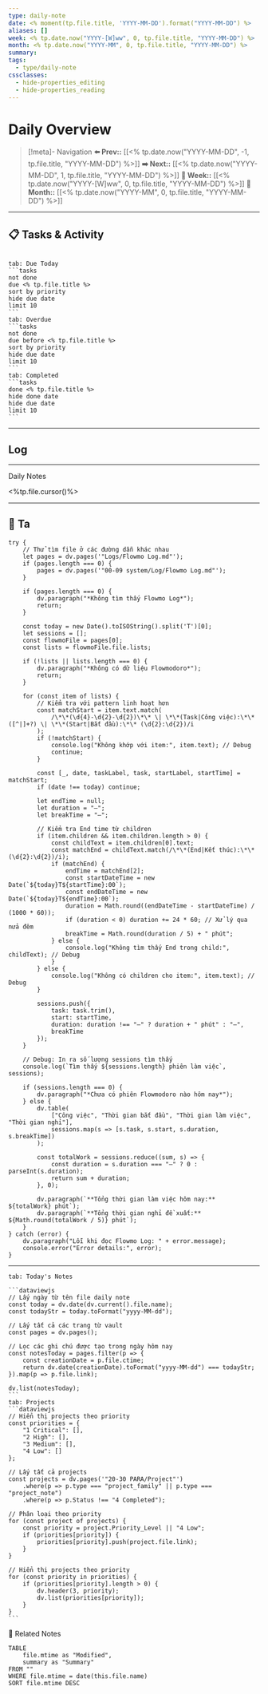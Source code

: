 ```yaml
---
type: daily-note
date: <% moment(tp.file.title, 'YYYY-MM-DD').format("YYYY-MM-DD") %>
aliases: []
week: <% tp.date.now("YYYY-[W]ww", 0, tp.file.title, "YYYY-MM-DD") %>
month: <% tp.date.now("YYYY-MM", 0, tp.file.title, "YYYY-MM-DD") %>
summary: 
tags:
  - type/daily-note
cssclasses:
  - hide-properties_editing
  - hide-properties_reading
---
```


# Daily Overview

>[!meta]- Navigation
>**⬅️ Prev::** [[<% tp.date.now("YYYY-MM-DD", -1, tp.file.title, "YYYY-MM-DD") %>]]
>**➡️ Next::** [[<% tp.date.now("YYYY-MM-DD", 1, tp.file.title, "YYYY-MM-DD") %>]]
>**📅 Week::** [[<% tp.date.now("YYYY-[W]ww", 0, tp.file.title, "YYYY-MM-DD") %>]]
>**📆 Month::** [[<% tp.date.now("YYYY-MM", 0, tp.file.title, "YYYY-MM-DD") %>]]

---
## 📋 Tasks & Activity

```calendar-nav
```
````tabs
tab: Due Today
```tasks
not done
due <% tp.file.title %>
sort by priority
hide due date
limit 10
```
tab: Overdue
```tasks 
not done 
due before <% tp.file.title %>
sort by priority
hide due date
limit 10
```
tab: Completed
```tasks
done <% tp.file.title %>
hide done date
hide due date
limit 10
```
````


---
## Log
---

 Daily Notes

<%tp.file.cursor()%>

---
## 🍅 Ta
```dataviewjs
try {
    // Thử tìm file ở các đường dẫn khác nhau
    let pages = dv.pages('"Logs/Flowmo Log.md"');
    if (pages.length === 0) {
        pages = dv.pages('"00-09 system/Log/Flowmo Log.md"');
    }
    
    if (pages.length === 0) {
        dv.paragraph("*Không tìm thấy Flowmo Log*");
        return;
    }

    const today = new Date().toISOString().split('T')[0];
    let sessions = [];
    const flowmoFile = pages[0];
    const lists = flowmoFile.file.lists;

    if (!lists || lists.length === 0) {
        dv.paragraph("*Không có dữ liệu Flowmodoro*");
        return;
    }

    for (const item of lists) {
        // Kiểm tra với pattern linh hoạt hơn
        const matchStart = item.text.match(
            /\*\*(\d{4}-\d{2}-\d{2})\*\* \| \*\*(Task|Công việc):\*\* ([^|]+?) \| \*\*(Start|Bắt đầu):\*\* (\d{2}:\d{2})/i
        );
        if (!matchStart) {
            console.log("Không khớp với item:", item.text); // Debug
            continue;
        }

        const [_, date, taskLabel, task, startLabel, startTime] = matchStart;
        if (date !== today) continue;

        let endTime = null;
        let duration = "—";
        let breakTime = "—";

        // Kiểm tra End time từ children
        if (item.children && item.children.length > 0) {
            const childText = item.children[0].text;
            const matchEnd = childText.match(/\*\*(End|Kết thúc):\*\* (\d{2}:\d{2})/i);
            if (matchEnd) {
                endTime = matchEnd[2];
                const startDateTime = new Date(`${today}T${startTime}:00`);
                const endDateTime = new Date(`${today}T${endTime}:00`);
                duration = Math.round((endDateTime - startDateTime) / (1000 * 60));
                if (duration < 0) duration += 24 * 60; // Xử lý qua nửa đêm
                breakTime = Math.round(duration / 5) + " phút";
            } else {
                console.log("Không tìm thấy End trong child:", childText); // Debug
            }
        } else {
            console.log("Không có children cho item:", item.text); // Debug
        }

        sessions.push({
            task: task.trim(),
            start: startTime,
            duration: duration !== "—" ? duration + " phút" : "—",
            breakTime
        });
    }

    // Debug: In ra số lượng sessions tìm thấy
    console.log(`Tìm thấy ${sessions.length} phiên làm việc`, sessions);

    if (sessions.length === 0) {
        dv.paragraph("*Chưa có phiên Flowmodoro nào hôm nay*");
    } else {
        dv.table(
            ["Công việc", "Thời gian bắt đầu", "Thời gian làm việc", "Thời gian nghỉ"],
            sessions.map(s => [s.task, s.start, s.duration, s.breakTime])
        );

        const totalWork = sessions.reduce((sum, s) => {
            const duration = s.duration === "—" ? 0 : parseInt(s.duration);
            return sum + duration;
        }, 0);
        
        dv.paragraph(`**Tổng thời gian làm việc hôm nay:** ${totalWork} phút`);
        dv.paragraph(`**Tổng thời gian nghỉ đề xuất:** ${Math.round(totalWork / 5)} phút`);
    }
} catch (error) {
    dv.paragraph("Lỗi khi đọc Flowmo Log: " + error.message);
    console.error("Error details:", error);
}
```
---
````
tab: Today's Notes

```dataviewjs
// Lấy ngày từ tên file daily note
const today = dv.date(dv.current().file.name);
const todayStr = today.toFormat("yyyy-MM-dd");

// Lấy tất cả các trang từ vault
const pages = dv.pages();

// Lọc các ghi chú được tạo trong ngày hôm nay
const notesToday = pages.filter(p => {
    const creationDate = p.file.ctime;
    return dv.date(creationDate).toFormat("yyyy-MM-dd") === todayStr;
}).map(p => p.file.link);

dv.list(notesToday);
```
tab: Projects
```dataviewjs
// Hiển thị projects theo priority
const priorities = {
    "1 Critical": [],
    "2 High": [],
    "3 Medium": [],
    "4 Low": []
};

// Lấy tất cả projects
const projects = dv.pages('"20-30 PARA/Project"')
    .where(p => p.type === "project_family" || p.type === "project_note")
    .where(p => p.Status !== "4 Completed");

// Phân loại theo priority
for (const project of projects) {
    const priority = project.Priority_Level || "4 Low";
    if (priorities[priority]) {
        priorities[priority].push(project.file.link);
    }
}

// Hiển thị projects theo priority
for (const priority in priorities) {
    if (priorities[priority].length > 0) {
        dv.header(3, priority);
        dv.list(priorities[priority]);
    }
}
```
````


🔗 Related Notes
```dataview
TABLE 
    file.mtime as "Modified",
    summary as "Summary"
FROM ""
WHERE file.mtime = date(this.file.name)
SORT file.mtime DESC
``` 